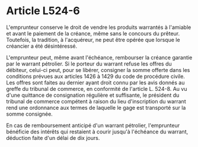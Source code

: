 # Article L524-6

L'emprunteur conserve le droit de vendre les produits warrantés à l'amiable et avant le paiement de la créance, même sans le concours du prêteur. Toutefois, la tradition, à l'acquéreur, ne peut être opérée que lorsque le créancier a été désintéressé.

L'emprunteur peut, même avant l'échéance, rembourser la créance garantie par le warrant pétrolier. Si le porteur du warrant refuse les offres du débiteur, celui-ci peut, pour se libérer, consigner la somme offerte dans les conditions prévues aux articles 1426 à 1429 du    code de procédure civile. Les offres sont faites au dernier ayant droit connu par les avis donnés au greffe du tribunal de commerce, en conformité de l'article L. 524-8. Au vu d'une quittance de consignation régulière et suffisante, le président du tribunal de commerce compétent à raison du lieu d'inscription du warrant rend une ordonnance aux termes de laquelle le gage est transporté sur la somme consignée.

En cas de remboursement anticipé d'un warrant pétrolier, l'emprunteur bénéficie des intérêts qui restaient à courir jusqu'à l'échéance du warrant, déduction faite d'un délai de dix jours.
